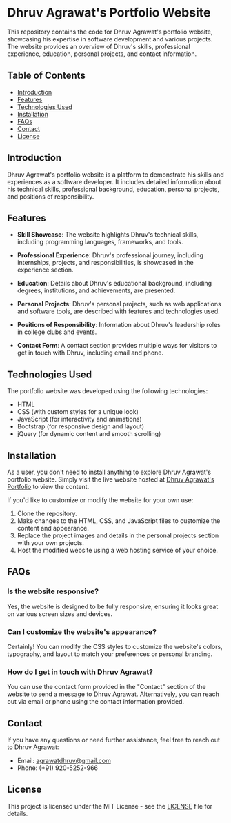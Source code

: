 # Dhruv Agrawat's Portfolio Website

This repository contains the code for Dhruv Agrawat's portfolio website, showcasing his expertise in software development and various projects. The website provides an overview of Dhruv's skills, professional experience, education, personal projects, and contact information.

## Table of Contents

- [Introduction](#introduction)
- [Features](#features)
- [Technologies Used](#technologies-used)
- [Installation](#installation)
- [FAQs](#faqs)
- [Contact](#contact)
- [License](#license)

## Introduction

Dhruv Agrawat's portfolio website is a platform to demonstrate his skills and experiences as a software developer. It includes detailed information about his technical skills, professional background, education, personal projects, and positions of responsibility.

## Features

- **Skill Showcase**: The website highlights Dhruv's technical skills, including programming languages, frameworks, and tools.

- **Professional Experience**: Dhruv's professional journey, including internships, projects, and responsibilities, is showcased in the experience section.

- **Education**: Details about Dhruv's educational background, including degrees, institutions, and achievements, are presented.

- **Personal Projects**: Dhruv's personal projects, such as web applications and software tools, are described with features and technologies used.

- **Positions of Responsibility**: Information about Dhruv's leadership roles in college clubs and events.

- **Contact Form**: A contact section provides multiple ways for visitors to get in touch with Dhruv, including email and phone.

## Technologies Used

The portfolio website was developed using the following technologies:

- HTML
- CSS (with custom styles for a unique look)
- JavaScript (for interactivity and animations)
- Bootstrap (for responsive design and layout)
- jQuery (for dynamic content and smooth scrolling)

## Installation

As a user, you don't need to install anything to explore Dhruv Agrawat's portfolio website. Simply visit the live website hosted at [Dhruv Agrawat's Portfolio](https://dhruvagrawat-portfolio.com/) to view the content.

If you'd like to customize or modify the website for your own use:

1. Clone the repository.
2. Make changes to the HTML, CSS, and JavaScript files to customize the content and appearance.
3. Replace the project images and details in the personal projects section with your own projects.
4. Host the modified website using a web hosting service of your choice.

## FAQs

### Is the website responsive?

Yes, the website is designed to be fully responsive, ensuring it looks great on various screen sizes and devices.

### Can I customize the website's appearance?

Certainly! You can modify the CSS styles to customize the website's colors, typography, and layout to match your preferences or personal branding.

### How do I get in touch with Dhruv Agrawat?

You can use the contact form provided in the "Contact" section of the website to send a message to Dhruv Agrawat. Alternatively, you can reach out via email or phone using the contact information provided.

## Contact

If you have any questions or need further assistance, feel free to reach out to Dhruv Agrawat:

- Email: agrawatdhruv@gmail.com
- Phone: (+91) 920-5252-966

## License

This project is licensed under the MIT License - see the [LICENSE](LICENSE) file for details.